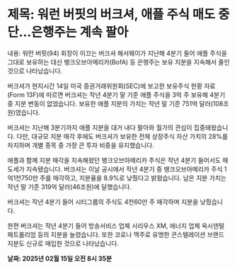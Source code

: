 # **제목: 워런 버핏의 버크셔, 애플 주식 매도 중단…은행주는 계속 팔아**

  내용: 워런 버핏(94) 회장이 이끄는 버크셔 해서웨이가 지난해 4분기 들어 애플 주식을 그대로 보유하는 대신 뱅크오브아메리카(BofA) 등 은행주는 보유 지분을 지속해서 줄인 것으로 나타났습니다. 

버크셔가 현지시간 14일 미국 증권거래위원회(SEC)에 보고한 보유주식 현황 자료(Form 13F)에 따르면 버크셔는 작년 4분기 말 기준 애플 주식을 3억 주 보유해 4분기 중 지분 변동이 없었습니다. 보유한 애플 지분의 가치는 작년 말 기준 751억 달러(108조원)였습니다.

버크셔는 지난해 3분기까지 애플 지분을 대거 내다 팔아와 월가의 관심이 집중돼왔습니다. 다만, 대규모 지분 매각 후에도 버크셔가 보유한 전체 상장주식 자산 가치의 28%를 차지하며 개별 종목 중 가장 큰 투자 비중을 유지했습니다. 

애플과 함께 지분 매각을 지속해왔던 뱅크오브아메리카 주식은 작년 4분기 들어서도 매도세가 지속됐습니다. 버크셔는 이날 공시에서 작년 4분기 중 뱅크오브아메리카 주식 1억1천750만 주를 매각하고, 지분율을 8.9%로 낮췄다고 밝혔습니다. 남은 지분 가치는 작년 말 기준 319억 달러(46조원)에 달했습니다. 

버크셔는 작년 4분기 들어 시티그룹의 주식도 4천60만 주 매각하며 지분을 낮췄습니다. 

한편 버크셔는 작년 4분기 들어 방송서비스 업체 시리우스 XM, 에너지 업체 옥시덴털 페트롤리엄 등의 지분을 늘렸습니다. 또한 코로나 맥주로 유명한 콘스텔레이션 브랜드 지분도 신규로 매입한 것으로 나타났습니다.

  **날짜: 2025년 02월 15일 오전 8시 35분**